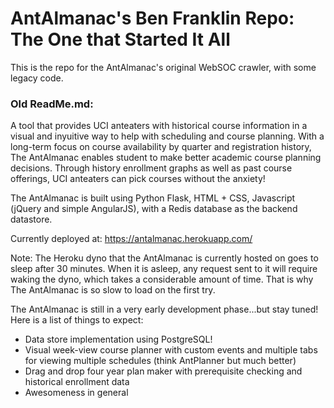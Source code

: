 # AntAlmanac's Ben Franklin Repo: The One that Started It All

This is the repo for the AntAlmanac's original WebSOC crawler, with some legacy code.


### Old ReadMe.md:
A tool that provides UCI anteaters with historical course information in a visual and inyuitive way to help with scheduling and course planning. With a long-term focus on course availability by quarter and registration history, The AntAlmanac enables student to make better academic course planning decisions. Through history enrollment graphs as well as past course offerings, UCI anteaters can pick courses without the anxiety!

The AntAlmanac is built using Python Flask, HTML + CSS, Javascript (jQuery and simple AngularJS), with a Redis database as the backend datastore.

Currently deployed at: https://antalmanac.herokuapp.com/

Note: The Heroku dyno that the AntAlmanac is currently hosted on goes to sleep after 30 minutes. When it is asleep, any request sent to it will require waking the dyno, which takes a considerable amount of time. That is why The AntAlmanac is so slow to load on the first try.

The AntAlmanac is still in a very early development phase...but stay tuned! Here is a list of things to expect:
<ul>
  <li>
    Data store implementation using PostgreSQL!
  </li>
  <li>
    Visual week-view course planner with custom events and multiple tabs for viewing multiple schedules (think AntPlanner but much better)
  </li>
  <li>
    Drag and drop four year plan maker with prerequisite checking and historical enrollment data
  </li>
  <li>
    Awesomeness in general
  </li>
</ul>
